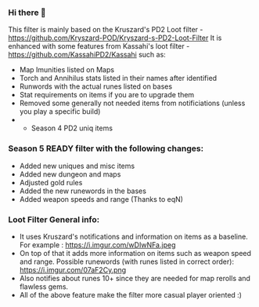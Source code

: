### Hi there 👋
This filter is mainly based on the Kruszard's PD2 Loot filter - https://github.com/Kryszard-POD/Kryszard-s-PD2-Loot-Filter
It is enhanced with some features from Kassahi's loot filter - https://github.com/KassahiPD2/Kassahi such as:
- Map Imunities listed on Maps
- Torch and Annihilus stats listed in their names after identified
- Runwords with the actual runes listed on bases
- Stat requirements on items if you are to upgrade them
- Removed some generally not needed items from notificiations (unless you play a specific build) 
- - Season 4 PD2 uniq items

### Season 5 READY filter with the following changes: 
- Added new uniques and misc items
- Added new dungeon and maps
- Adjusted gold rules
- Added the new runewords in the bases
- Added weapon speeds and range   (Thanks to eqN)

### Loot Filter General info:
- It uses Kruszard's notifications and information on items as a baseline. For example : https://i.imgur.com/wDIwNFa.jpeg
- On top of that it adds more information on items such as weapon speed and range. Possible runewords (with runes listed in correct order): https://i.imgur.com/07aF2Cy.png
- Also notifies about runes 10+ since they are needed for map rerolls and flawless gems. 
- All of the above feature make the filter more casual player oriented :) 
